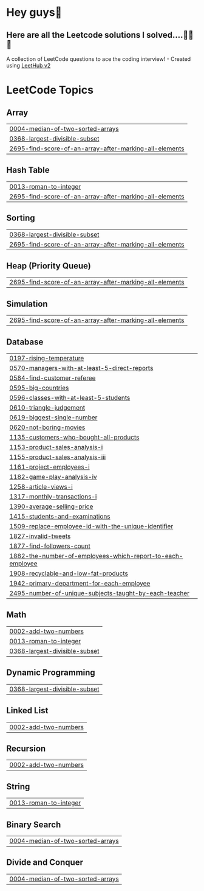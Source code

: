 # Hey guys👋
## Here are all the Leetcode solutions I solved....🚀🌟✨




A collection of LeetCode questions to ace the coding interview! - Created using [LeetHub v2](https://github.com/arunbhardwaj/LeetHub-2.0)
<!---LeetCode Topics Start-->
# LeetCode Topics
## Array
|  |
| ------- |
| [0004-median-of-two-sorted-arrays](https://github.com/Omsri674/LeetCode/tree/master/0004-median-of-two-sorted-arrays) |
| [0368-largest-divisible-subset](https://github.com/Omsri674/LeetCode/tree/master/0368-largest-divisible-subset) |
| [2695-find-score-of-an-array-after-marking-all-elements](https://github.com/Omsri674/LeetCode/tree/master/2695-find-score-of-an-array-after-marking-all-elements) |
## Hash Table
|  |
| ------- |
| [0013-roman-to-integer](https://github.com/Omsri674/LeetCode/tree/master/0013-roman-to-integer) |
| [2695-find-score-of-an-array-after-marking-all-elements](https://github.com/Omsri674/LeetCode/tree/master/2695-find-score-of-an-array-after-marking-all-elements) |
## Sorting
|  |
| ------- |
| [0368-largest-divisible-subset](https://github.com/Omsri674/LeetCode/tree/master/0368-largest-divisible-subset) |
| [2695-find-score-of-an-array-after-marking-all-elements](https://github.com/Omsri674/LeetCode/tree/master/2695-find-score-of-an-array-after-marking-all-elements) |
## Heap (Priority Queue)
|  |
| ------- |
| [2695-find-score-of-an-array-after-marking-all-elements](https://github.com/Omsri674/LeetCode/tree/master/2695-find-score-of-an-array-after-marking-all-elements) |
## Simulation
|  |
| ------- |
| [2695-find-score-of-an-array-after-marking-all-elements](https://github.com/Omsri674/LeetCode/tree/master/2695-find-score-of-an-array-after-marking-all-elements) |
## Database
|  |
| ------- |
| [0197-rising-temperature](https://github.com/Omsri674/LeetCode/tree/master/0197-rising-temperature) |
| [0570-managers-with-at-least-5-direct-reports](https://github.com/Omsri674/LeetCode/tree/master/0570-managers-with-at-least-5-direct-reports) |
| [0584-find-customer-referee](https://github.com/Omsri674/LeetCode/tree/master/0584-find-customer-referee) |
| [0595-big-countries](https://github.com/Omsri674/LeetCode/tree/master/0595-big-countries) |
| [0596-classes-with-at-least-5-students](https://github.com/Omsri674/LeetCode/tree/master/0596-classes-with-at-least-5-students) |
| [0610-triangle-judgement](https://github.com/Omsri674/LeetCode/tree/master/0610-triangle-judgement) |
| [0619-biggest-single-number](https://github.com/Omsri674/LeetCode/tree/master/0619-biggest-single-number) |
| [0620-not-boring-movies](https://github.com/Omsri674/LeetCode/tree/master/0620-not-boring-movies) |
| [1135-customers-who-bought-all-products](https://github.com/Omsri674/LeetCode/tree/master/1135-customers-who-bought-all-products) |
| [1153-product-sales-analysis-i](https://github.com/Omsri674/LeetCode/tree/master/1153-product-sales-analysis-i) |
| [1155-product-sales-analysis-iii](https://github.com/Omsri674/LeetCode/tree/master/1155-product-sales-analysis-iii) |
| [1161-project-employees-i](https://github.com/Omsri674/LeetCode/tree/master/1161-project-employees-i) |
| [1182-game-play-analysis-iv](https://github.com/Omsri674/LeetCode/tree/master/1182-game-play-analysis-iv) |
| [1258-article-views-i](https://github.com/Omsri674/LeetCode/tree/master/1258-article-views-i) |
| [1317-monthly-transactions-i](https://github.com/Omsri674/LeetCode/tree/master/1317-monthly-transactions-i) |
| [1390-average-selling-price](https://github.com/Omsri674/LeetCode/tree/master/1390-average-selling-price) |
| [1415-students-and-examinations](https://github.com/Omsri674/LeetCode/tree/master/1415-students-and-examinations) |
| [1509-replace-employee-id-with-the-unique-identifier](https://github.com/Omsri674/LeetCode/tree/master/1509-replace-employee-id-with-the-unique-identifier) |
| [1827-invalid-tweets](https://github.com/Omsri674/LeetCode/tree/master/1827-invalid-tweets) |
| [1877-find-followers-count](https://github.com/Omsri674/LeetCode/tree/master/1877-find-followers-count) |
| [1882-the-number-of-employees-which-report-to-each-employee](https://github.com/Omsri674/LeetCode/tree/master/1882-the-number-of-employees-which-report-to-each-employee) |
| [1908-recyclable-and-low-fat-products](https://github.com/Omsri674/LeetCode/tree/master/1908-recyclable-and-low-fat-products) |
| [1942-primary-department-for-each-employee](https://github.com/Omsri674/LeetCode/tree/master/1942-primary-department-for-each-employee) |
| [2495-number-of-unique-subjects-taught-by-each-teacher](https://github.com/Omsri674/LeetCode/tree/master/2495-number-of-unique-subjects-taught-by-each-teacher) |
## Math
|  |
| ------- |
| [0002-add-two-numbers](https://github.com/Omsri674/LeetCode/tree/master/0002-add-two-numbers) |
| [0013-roman-to-integer](https://github.com/Omsri674/LeetCode/tree/master/0013-roman-to-integer) |
| [0368-largest-divisible-subset](https://github.com/Omsri674/LeetCode/tree/master/0368-largest-divisible-subset) |
## Dynamic Programming
|  |
| ------- |
| [0368-largest-divisible-subset](https://github.com/Omsri674/LeetCode/tree/master/0368-largest-divisible-subset) |
## Linked List
|  |
| ------- |
| [0002-add-two-numbers](https://github.com/Omsri674/LeetCode/tree/master/0002-add-two-numbers) |
## Recursion
|  |
| ------- |
| [0002-add-two-numbers](https://github.com/Omsri674/LeetCode/tree/master/0002-add-two-numbers) |
## String
|  |
| ------- |
| [0013-roman-to-integer](https://github.com/Omsri674/LeetCode/tree/master/0013-roman-to-integer) |
## Binary Search
|  |
| ------- |
| [0004-median-of-two-sorted-arrays](https://github.com/Omsri674/LeetCode/tree/master/0004-median-of-two-sorted-arrays) |
## Divide and Conquer
|  |
| ------- |
| [0004-median-of-two-sorted-arrays](https://github.com/Omsri674/LeetCode/tree/master/0004-median-of-two-sorted-arrays) |
<!---LeetCode Topics End-->
